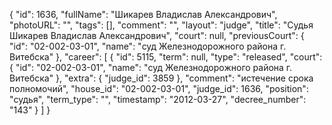 {
    "id": 1636,
    "fullName": "Шикарев Владислав Александрович",
    "photoURL": "",
    "tags": [],
    "comment": "",
    "layout": "judge",
    "title": "Судья Шикарев Владислав Александрович",
    "court": null,
    "previousCourt": {
        "id": "02-002-03-01",
        "name": "суд Железнодорожного района г. Витебска"
    },
    "career": [
        {
            "id": 5115,
            "term": null,
            "type": "released",
            "court": {
                "id": "02-002-03-01",
                "name": "суд Железнодорожного района г. Витебска"
            },
            "extra": {
                "judge_id": 3859
            },
            "comment": "истечение срока полномочий",
            "house_id": "02-002-03-01",
            "judge_id": 1636,
            "position": "судья",
            "term_type": "",
            "timestamp": "2012-03-27",
            "decree_number": "143"
        }
    ]
}